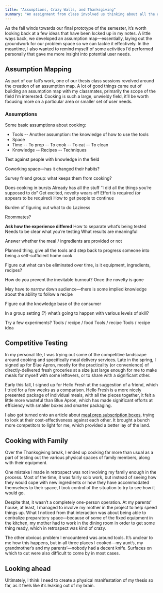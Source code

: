 ```yaml
---
title: "Assumptions, Crazy Walls, and Thanksgiving"
summary: "An assignment from class involved us thinking about all the assumptions of our topic area; meanwhile, I also did some in-situ testing over Thanksgiving break."
---
```


As the fall winds towards our final prototype of the semester, it’s worth looking back at a few ideas that have been locked up in my notes. A little ways back, we developed an assumption map—essentially, laying out the groundwork for our problem space so we can tackle it effectively. In the meantime, I also wanted to remind myself of some activities I’d performed personally that gave me more insight into potential user needs.

## Assumption Mapping

As part of our fall’s work, one of our thesis class sessions revolved around the creation of an assumption map. A lot of good things came out of building an assumption map with my classmates, primarily the scope of the field I’m interested. Cooking is such a large, unwieldy field, it’ll be worth focusing more on a particular area or smaller set of user needs.

### Assumptions

Some basic assumptions about cooking:

- Tools
-- Another assumption: the knowledge of how to use the tools
- Space
- Time
-- To prep
-- To cook
-- To eat
-- To clean
- Knowledge
-- Recipes
-- Techniques

Test against people with knowledge in the field

Coworking space—has it changed their habits?

Survey friend group: what keeps them from cooking?

Does cooking in bursts
Already has all the stuff
“I did all the things you’re supposed to do”
Get excited, novelty wears off
Effort is required (or appears to be required)
How to get people to continue

Burden of figuring out what to do
Laziness

Roommates?

**Ask how the experience differed**
How to separate what’s being tested
Needs to be clear what you’re testing
What results are meaningful

Answer whether the meal / ingredients are provided or not

Planned thing, give all the tools and step back to progress someone into being a self-sufficient home cook

Figure out what can be eliminated over time, is it equipment, ingredients, recipes?

How do you prevent the inevitable burnout? Once the novelty is gone

May have to narrow down audience—there is some implied knowledge about the ability to follow a recipe

Figure out the knowledge base of the consumer

In a group setting (?) what’s going to happen with various levels of skill?

Try a few experiments?
Tools / recipe / food
Tools / recipe
Tools / recipe idea

## Competitive Testing

In my personal life, I was trying out some of the competitive landscape around cooking and specifically meal delivery services. Late in the spring, I signed up for Blue Apron, mostly for the practicality (or convenience) of directly-delivered fresh groceries at a size just large enough for me to make meals for myself with some leftovers, or to share with a significant other.

Early this fall, I signed up for Hello Fresh at the suggestion of a friend, which I tried for a few weeks as a comparison. Hello Fresh is a more nicely presented package of individual meals, with all the pieces together, it felt a little more wasteful than Blue Apron, which has made significant efforts at efficiency with smaller boxes and smarter packaging.

I also got turned onto an article about [meal prep subscription boxes][wisebread], trying to look at their cost-effectiveness against each other. It brought a bunch more competitors to light for me, which provided a better lay of the land.

[wisebread]: http://www.wisebread.com/are-meal-prep-subscription-boxes-worth-it "Are Meal Prep Subscription Boxes Worth It?"

## Cooking with Family

Over the Thanksgiving break, I ended up cooking far more than usual as a part of testing out the various physical spaces of family members, along with their equipment.

One mistake I made in retrospect was not involving my family enough in the process. Most of the time, it was fairly solo work, but instead of seeing how they would cope with new ingredients or how they have accommodated themselves to their space, I took control of the situation to try to see how it would go.

Despite that, it wasn’t a completely one-person operation. At my parents’ house, at least, I managed to involve my mother in the project to help speed things up. What I noticed from that interaction was about being able to centralize preparatory space—because of some of the fixed equipment in the kitchen, my mother had to work in the dining room in order to get some thing ready, which in retrospect was kind of crazy.

The other obvious problem I encountered was around tools. It’s unclear to me how this happens, but in all three places I cooked—my aunt’s, my grandmother’s and my parents’—nobody had a decent knife. Surfaces on which to cut were also difficult to come by in most cases.

## Looking ahead

Ultimately, I think I need to create a physical manifestation of my thesis so far, as it feels like it’s leaking out of my brain.
